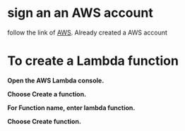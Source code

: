 # sign an an AWS account
follow the link of [AWS](https://docs.aws.amazon.com/polly/latest/dg/setting-up.html#setting-up-signup). 
Already created a AWS account
# To create a Lambda function

__Open the AWS Lambda console.__

__Choose Create a function.__

__For Function name, enter lambda function.__

__Choose Create function.__

